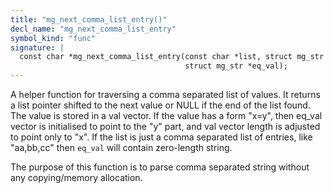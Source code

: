 ```yaml
---
title: "mg_next_comma_list_entry()"
decl_name: "mg_next_comma_list_entry"
symbol_kind: "func"
signature: |
  const char *mg_next_comma_list_entry(const char *list, struct mg_str *val,
                                       struct mg_str *eq_val);
---
```


A helper function for traversing a comma separated list of values.
It returns a list pointer shifted to the next value or NULL if the end
of the list found.
The value is stored in a val vector. If the value has a form "x=y", then
eq_val vector is initialised to point to the "y" part, and val vector length
is adjusted to point only to "x".
If the list is just a comma separated list of entries, like "aa,bb,cc" then
`eq_val` will contain zero-length string.

The purpose of this function is to parse comma separated string without
any copying/memory allocation. 


